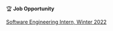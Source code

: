 

🏆 **Job Opportunity** 

[Software Engineering Intern, Winter 2022](https://careers.google.com/jobs/results/138852775392879302-software-engineering-intern-winter-2022/)   














